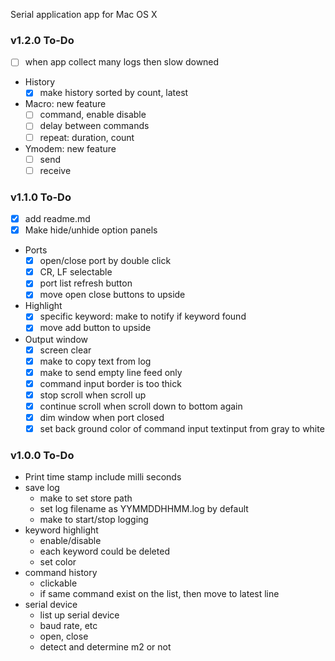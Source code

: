 Serial application app for Mac OS X

### v1.2.0 To-Do
- [ ] when app collect many logs then slow downed
- History
    - [x] make history sorted by count, latest
- Macro: new feature
    - [ ] command, enable disable
    - [ ] delay between commands
    - [ ] repeat: duration, count
- Ymodem: new feature
    - [ ] send
    - [ ] receive

### v1.1.0 To-Do
- [x] add readme.md
- [x] Make hide/unhide option panels 
- Ports
    - [x] open/close port by double click
    - [x] CR, LF selectable
    - [x] port list refresh button
    - [x] move open close buttons to upside
- Highlight
    - [x] specific keyword: make to notify if keyword found
    - [x] move add button to upside
- Output window
    - [x] screen clear
    - [x] make to copy text from log
    - [x] make to send empty line feed only
    - [x] command input border is too thick
    - [x] stop scroll when scroll up
    - [x] continue scroll when scroll down to bottom again
    - [x] dim window when port closed
    - [x] set back ground color of command input textinput from gray to white

### v1.0.0 To-Do
- Print time stamp include milli seconds
- save log
    - make to set store path
    - set log filename as YYMMDDHHMM.log by default
    - make to start/stop logging
- keyword highlight
    - enable/disable
    - each keyword could be deleted
    - set color
- command history
    - clickable
    - if same command exist on the list, then move to latest line
- serial device
    - list up serial device
    - baud rate, etc
    - open, close
    - detect and determine m2 or not

